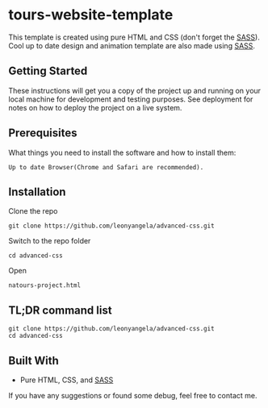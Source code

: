 # tours-website-template

This template is created using pure HTML and CSS (don't forget the [SASS](https://sass-lang.com/documentation)). Cool up to date design and animation template are also made using [SASS](https://sass-lang.com/documentation).

## Getting Started
These instructions will get you a copy of the project up and running on your local machine for development and testing purposes. See deployment for notes on how to deploy the project on a live system.

## Prerequisites
What things you need to install the software and how to install them:
```
Up to date Browser(Chrome and Safari are recommended).
```

## Installation
Clone the repo
```
git clone https://github.com/leonyangela/advanced-css.git
```
Switch to the repo folder
```
cd advanced-css
```
Open 
```
natours-project.html 
```

## TL;DR command list
```
git clone https://github.com/leonyangela/advanced-css.git
cd advanced-css
```

## Built With
* Pure HTML, CSS, and [SASS](https://sass-lang.com/documentation)

If you have any suggestions or found some debug, feel free to contact me.
